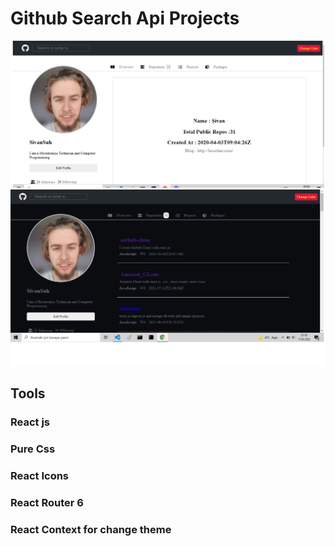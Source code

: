 <h1>Github Search  Api Projects</h1>
<img src="./public/githubapifoto.png" alt="foto">
<img src="./public/githubapi.darkmode.png" alt="darkfoto">
<h2>Tools</h2>
<h3>React js</h3>
<h3>Pure Css</h3>
<h3>React Icons</h3>
<h3>React Router 6 </h3>
<h3>React Context for change theme </h3>
